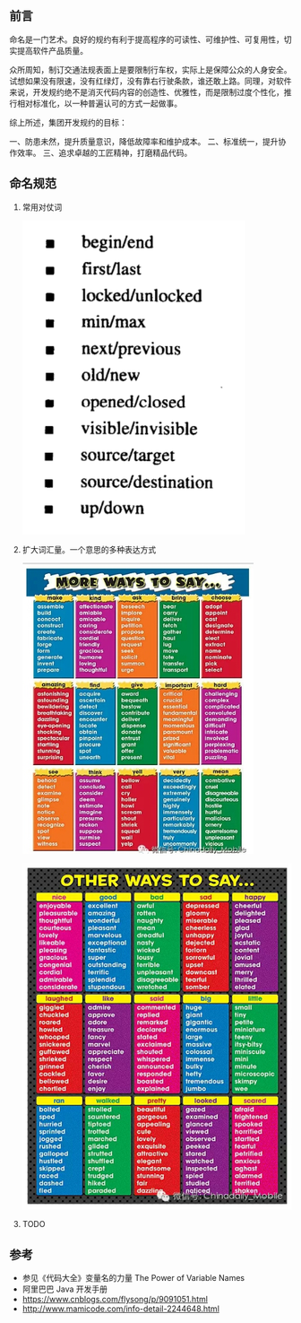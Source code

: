 ## 前言

命名是一门艺术。良好的规约有利于提高程序的可读性、可维护性、可复用性，切实提高软件产品质量。

众所周知，制订交通法规表面上是要限制行车权，实际上是保障公众的人身安全。试想如果没有限速，没有红绿灯，没有靠右行驶条款，谁还敢上路。同理，对软件来说，开发规约绝不是消灭代码内容的创造性、优雅性，而是限制过度个性化，推行相对标准化，以一种普遍认可的方式一起做事。

综上所述，集团开发规约的目标： 

一、防患未然，提升质量意识，降低故障率和维护成本。
二、标准统一，提升协作效率。
三、追求卓越的工匠精神，打磨精品代码。

## 命名规范

1. 常用对仗词

   ![searcher](https://raw.githubusercontent.com/legend80s/front-end-exercise-sites/master/images/code-complete-word-pairs.png)

2. 扩大词汇量。一个意思的多种表达方式

   ![searcher](https://raw.githubusercontent.com/legend80s/front-end-exercise-sites/master/images/more-ways-to-say-1.jpeg)

   ![searcher](https://raw.githubusercontent.com/legend80s/front-end-exercise-sites/master/images/more-ways-to-say-2.jpeg)

3. TODO

## 参考

- 参见《代码大全》变量名的力量 The Power of Variable Names
- 阿里巴巴 Java 开发手册
- https://www.cnblogs.com/flysong/p/9091051.html
- http://www.mamicode.com/info-detail-2244648.html
